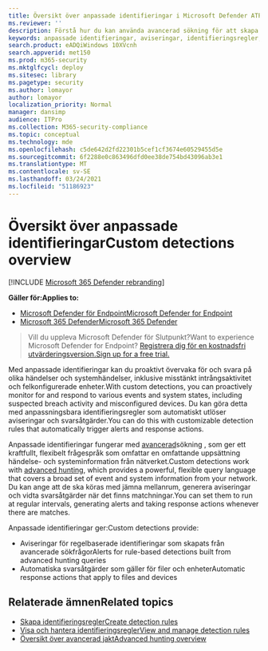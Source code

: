 ```yaml
---
title: Översikt över anpassade identifieringar i Microsoft Defender ATP
ms.reviewer: ''
description: Förstå hur du kan använda avancerad sökning för att skapa anpassade identifieringar och generera aviseringar
keywords: anpassade identifieringar, aviseringar, identifieringsregler, avancerad sökning, sökning, fråga, svarsåtgärder, intervall, mdatp, microsoft defender atp
search.product: eADQiWindows 10XVcnh
search.appverid: met150
ms.prod: m365-security
ms.mktglfcycl: deploy
ms.sitesec: library
ms.pagetype: security
ms.author: lomayor
author: lomayor
localization_priority: Normal
manager: dansimp
audience: ITPro
ms.collection: M365-security-compliance
ms.topic: conceptual
ms.technology: mde
ms.openlocfilehash: c5de642d2fd22301b5cef1cf3674e60529455d5e
ms.sourcegitcommit: 6f2288e0c863496dfd0ee38de754bd43096ab3e1
ms.translationtype: MT
ms.contentlocale: sv-SE
ms.lasthandoff: 03/24/2021
ms.locfileid: "51186923"
---
```

# <a name="custom-detections-overview"></a><span data-ttu-id="faa1d-104">Översikt över anpassade identifieringar</span><span class="sxs-lookup"><span data-stu-id="faa1d-104">Custom detections overview</span></span>

[!INCLUDE [Microsoft 365 Defender rebranding](../../includes/microsoft-defender.md)]

<span data-ttu-id="faa1d-105">**Gäller för:**</span><span class="sxs-lookup"><span data-stu-id="faa1d-105">**Applies to:**</span></span>
- [<span data-ttu-id="faa1d-106">Microsoft Defender för Endpoint</span><span class="sxs-lookup"><span data-stu-id="faa1d-106">Microsoft Defender for Endpoint</span></span>](https://go.microsoft.com/fwlink/p/?linkid=2154037)
- [<span data-ttu-id="faa1d-107">Microsoft 365 Defender</span><span class="sxs-lookup"><span data-stu-id="faa1d-107">Microsoft 365 Defender</span></span>](https://go.microsoft.com/fwlink/?linkid=2118804)

> <span data-ttu-id="faa1d-108">Vill du uppleva Microsoft Defender för Slutpunkt?</span><span class="sxs-lookup"><span data-stu-id="faa1d-108">Want to experience Microsoft Defender for Endpoint?</span></span> [<span data-ttu-id="faa1d-109">Registrera dig för en kostnadsfri utvärderingsversion.</span><span class="sxs-lookup"><span data-stu-id="faa1d-109">Sign up for a free trial.</span></span>](https://www.microsoft.com/microsoft-365/windows/microsoft-defender-atp?ocid=docs-wdatp-exposedapis-abovefoldlink)


<span data-ttu-id="faa1d-110">Med anpassade identifieringar kan du proaktivt övervaka för och svara på olika händelser och systemhändelser, inklusive misstänkt intrångsaktivitet och felkonfigurerade enheter.</span><span class="sxs-lookup"><span data-stu-id="faa1d-110">With custom detections, you can proactively monitor for and respond to various events and system states, including suspected breach activity and misconfigured devices.</span></span> <span data-ttu-id="faa1d-111">Du kan göra detta med anpassningsbara identifieringsregler som automatiskt utlöser aviseringar och svarsåtgärder.</span><span class="sxs-lookup"><span data-stu-id="faa1d-111">You can do this with customizable detection rules that automatically trigger alerts and response actions.</span></span>

<span data-ttu-id="faa1d-112">Anpassade identifieringar fungerar med [avancerad](advanced-hunting-overview.md)sökning , som ger ett kraftfullt, flexibelt frågespråk som omfattar en omfattande uppsättning händelse- och systeminformation från nätverket.</span><span class="sxs-lookup"><span data-stu-id="faa1d-112">Custom detections work with [advanced hunting](advanced-hunting-overview.md), which provides a powerful, flexible query language that covers a broad set of event and system information from your network.</span></span> <span data-ttu-id="faa1d-113">Du kan ange att de ska köras med jämna mellanrum, generera aviseringar och vidta svarsåtgärder när det finns matchningar.</span><span class="sxs-lookup"><span data-stu-id="faa1d-113">You can set them to run at regular intervals, generating alerts and taking response actions whenever there are matches.</span></span>

<span data-ttu-id="faa1d-114">Anpassade identifieringar ger:</span><span class="sxs-lookup"><span data-stu-id="faa1d-114">Custom detections provide:</span></span>
- <span data-ttu-id="faa1d-115">Aviseringar för regelbaserade identifieringar som skapats från avancerade sökfrågor</span><span class="sxs-lookup"><span data-stu-id="faa1d-115">Alerts for rule-based detections built from advanced hunting queries</span></span>
- <span data-ttu-id="faa1d-116">Automatiska svarsåtgärder som gäller för filer och enheter</span><span class="sxs-lookup"><span data-stu-id="faa1d-116">Automatic response actions that apply to files and devices</span></span>

## <a name="related-topics"></a><span data-ttu-id="faa1d-117">Relaterade ämnen</span><span class="sxs-lookup"><span data-stu-id="faa1d-117">Related topics</span></span>
- [<span data-ttu-id="faa1d-118">Skapa identifieringsregler</span><span class="sxs-lookup"><span data-stu-id="faa1d-118">Create detection rules</span></span>](custom-detection-rules.md)
- [<span data-ttu-id="faa1d-119">Visa och hantera identifieringsregler</span><span class="sxs-lookup"><span data-stu-id="faa1d-119">View and manage detection rules</span></span>](custom-detections-manage.md)
- [<span data-ttu-id="faa1d-120">Översikt över avancerad jakt</span><span class="sxs-lookup"><span data-stu-id="faa1d-120">Advanced hunting overview</span></span>](advanced-hunting-overview.md)

